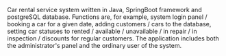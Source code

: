 Car rental service system written in Java, SpringBoot framework and postgreSQL database. Functions are, for example, system login panel / booking a car for a given date, adding customers / cars to the database, setting car statuses to rented / available / unavailable / in repair / in inspection / discounts for regular customers. The application includes both the administrator's panel and the ordinary user of the system.
